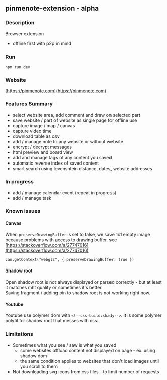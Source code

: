 pinmenote-extension - alpha
---

### Description
Browser extension

- offline first with p2p in mind

### Run
```bash
npm run dev
```

### Website
[https://pinmenote.com](https://pinmenote.com)

### Features Summary
- select website area, add comment and draw on selected part
- save website / part of website as single page for offline use
- capture image / map / canvas
- capture video time
- download table as csv
- add / manage note to any website or without website
- encrypt / decrypt messages
- html preview and board view
- add and manage tags of any content you saved
- automatic reverse index of saved content
- smart search using levenshtein distance, dates, website addresses

### In progress
- add / manage calendar event (repeat in progress)
- add / manage task

### Known issues

#### Canvas
When `preserveDrawingBuffer` is set to false, we save 1x1 empty image because problems with access to drawing buffer.
see [https://stackoverflow.com/a/27747016](https://stackoverflow.com/a/27747016)
```
can.getContext("webgl2", { preserveDrawingBuffer: true })
```

#### Shadow root  
Open shadow root is not always displayed or parsed correctly - but at least it matches mht quality or sometimes it's better.  
Saving fragment / adding pin to shadow root is not working right now.

#### Youtube
Youtube use polymer dom with ```<!--css-build:shady-->```. 
It is some polymer polyfil for shadow root that messes with css. 

### Limitations
- Sometimes what you see / saw is what you saved 
  - some websites offload content not displayed on page - ex. using shadow dom
  - the same condition applies to websites that don't load images until you scroll to them
- Not downloading svg icons from css files - to limit number of requests
